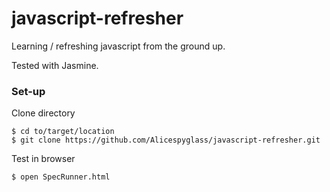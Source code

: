 # javascript-refresher

Learning / refreshing javascript from the ground up.

Tested with Jasmine.

### Set-up

Clone directory
```
$ cd to/target/location
$ git clone https://github.com/Alicespyglass/javascript-refresher.git
```
Test in browser
```
$ open SpecRunner.html
```
